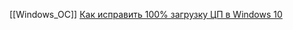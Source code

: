 [[Windows_OC]]
[Как исправить 100% загрузку ЦП в Windows 10](https://www.youtube.com/watch?v=2iZzaLUKGfI)